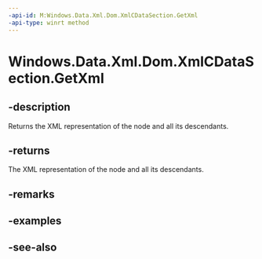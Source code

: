 ----api-id: M:Windows.Data.Xml.Dom.XmlCDataSection.GetXml
-api-type: winrt method
---<!-- Method syntaxpublic string GetXml()--># Windows.Data.Xml.Dom.XmlCDataSection.GetXml## -descriptionReturns the XML representation of the node and all its descendants.## -returnsThe XML representation of the node and all its descendants.## -remarks## -examples## -see-also